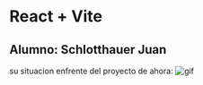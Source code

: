 # React + Vite

Alumno: Schlotthauer Juan
---
su situacion enfrente del proyecto de ahora:
![gif](https://media1.tenor.com/m/aZKhcCu6Pv0AAAAC/dragon-ball-z-goku.gif)
